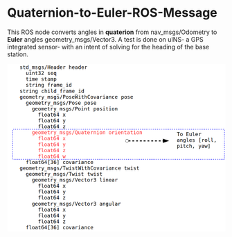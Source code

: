 # Quaternion-to-Euler-ROS-Message
This ROS node converts angles in **quaterion**  from nav_msgs/Odometry to **Euler** angles geometry_msgs/Vector3. A test is done on uINS- a GPS integrated sensor- with an intent of solving for the heading of the base station.


![my_conversion](conv_image.png)
